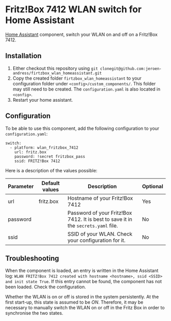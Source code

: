 # Fritz!Box 7412 WLAN switch  for Home Assistant

[Home Assistant](https://www.home-assistant.io) component, switch your WLAN on and off on a Fritz!Box 7412.

## Installation

1.  Either checkout this repository using `git clonegit@github.com:jeroen-andress/firtzbox_wlan_homeassistant.git`
2. Copy the created folder `firtzbox_wlan_homeassistant` to your configuration folder under `<config>/custom_components/`. This folder may still need to be created. The `configuration.yaml` is also located in `<config>`.
3. Restart your home assistant.

## Configuration

To be able to use this component, add the following configuration to your `configuration.yaml`:

```
switch:
  - platform: wlan_fritzbox_7412
    url: fritz.box
    password: !secret fritzbox_pass
    ssid: FRITZ!Box 7412
```

Here is a description of the values possible:

Parameter|Default values|Description|Optional|
---------|--------------|-------------|------|
url|fritz.box|Hostname of your Fritz!Box 7412|Yes
password||Password of your Fritz!Box 7412. It is best to save it in the ``secrets.yaml`` file.|No
ssid||SSID of your WLAN. Check your configuration for it.|No

## Troubleshooting

When the component is loaded, an entry is written in the Home Assistant log: ``WLAN FRITZ!Box 7412 created with hostname <hostname>, ssid <SSID> and init state True``. If this entry cannot be found, the component has not been loaded. Check the configuration.

Whether the WLAN is on or off is stored in the system persistently. At the first start-up, this state is assumed to be _ON_. Therefore, it may be necessary to manually switch the WLAN on or off in the Fritz Box in order to synchronise the two states.